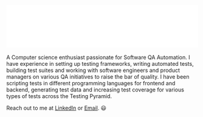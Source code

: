 ![](assets/main.svg)

A Computer science enthusiast passionate for Software QA Automation. I have experience in setting up testing frameworks, writing automated tests, building test suites and working with software engineers and product managers on various QA initiatives to raise the bar of quality. I have been scripting tests in different programming languages for frontend and backend, generating test data and increasing test coverage for various types of tests across the Testing Pyramid. 

Reach out to me at [LinkedIn](https://www.linkedin.com/in/mfurqandaud/) or [Email](furqandaud99@gmail.com). 😃
